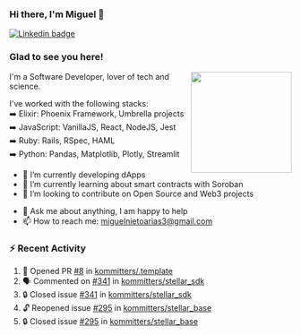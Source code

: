 ### Hi there, I'm Miguel 👋

<a href="https://linkedin.com/in/miguelnietoa/" target="_blank" rel="noopener noreferrer">
  <img src="https://img.shields.io/badge/-LinkedIn-0e76a8?style=flat-square&logo=Linkedin&logoColor=white" alt="Linkedin badge">
</a>
<!-- [![Website Badge](https://img.shields.io/badge/Website-3b5998?style=flat-square&logo=google-chrome&logoColor=white)](#notavailablenow#) 

<img src="https://i.imgur.com/tbrLrt5.gif" width=400 alt="Coding GIF" align="right"/>
-->


### Glad to see you here!
<a href="https://github.com/miguelnietoa"><img src="https://github-readme-stats-git-masterrstaa-rickstaa.vercel.app/api?username=miguelnietoa&show_icons=true&hide_border=true&count_private=true&include_all_commits=true&theme=tokyonight" height="180em" align="right"/></a>
I'm a Software Developer, lover of tech and science. 

I've worked with the following stacks:\
➡️ Elixir: Phoenix Framework, Umbrella projects\
➡️ JavaScript: VanillaJS, React, NodeJS, Jest\
➡️ Ruby: Rails, RSpec, HAML\
➡️ Python: Pandas, Matplotlib, Plotly, Streamlit

- 🔭 I’m currently developing dApps
- 🌱 I’m currently learning about smart contracts with Soroban
- 👯 I’m looking to contribute on Open Source and Web3 projects
<!-- 
- 😄 I just finished a Machine Learning course! 
- 🤔 I’m looking for help with ...
-->
- 💬 Ask me about anything, I am happy to help
- 📫 How to reach me: miguelnietoarias3@gmail.com


### ⚡ Recent Activity

<!--START_SECTION:activity-->
1. 💪 Opened PR [#8](https://github.com/kommitters/.template/pull/8) in [kommitters/.template](https://github.com/kommitters/.template)
2. 🗣 Commented on [#341](https://github.com/kommitters/stellar_sdk/issues/341#issuecomment-1785639328) in [kommitters/stellar_sdk](https://github.com/kommitters/stellar_sdk)
3. 🔒 Closed issue [#341](https://github.com/kommitters/stellar_sdk/issues/341) in [kommitters/stellar_sdk](https://github.com/kommitters/stellar_sdk)
4. 🔓 Reopened issue [#295](https://github.com/kommitters/stellar_base/issues/295) in [kommitters/stellar_base](https://github.com/kommitters/stellar_base)
5. 🔒 Closed issue [#295](https://github.com/kommitters/stellar_base/issues/295) in [kommitters/stellar_base](https://github.com/kommitters/stellar_base)
<!--END_SECTION:activity-->
